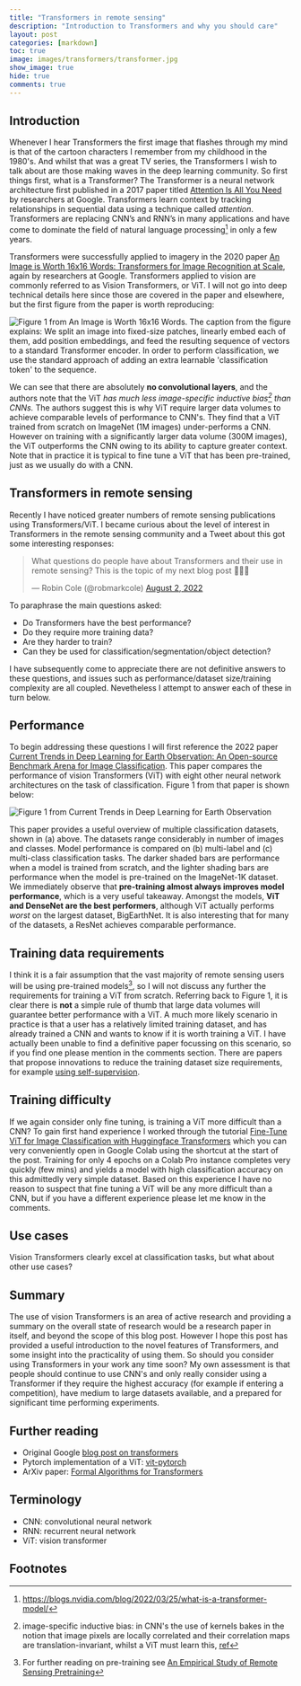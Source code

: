 ```yaml
---
title: "Transformers in remote sensing"
description: "Introduction to Transformers and why you should care"
layout: post
categories: [markdown]
toc: true
image: images/transformers/transformer.jpg
show_image: true
hide: true
comments: true
---
```


## Introduction
Whenever I hear Transformers the first image that flashes through my mind is that of the cartoon characters I remember from my childhood in the 1980's. And whilst that was a great TV series, the Transformers I wish to talk about are those making waves in the deep learning community. So first things first, what is a Transformer? The Transformer is a neural network architecture first published in a 2017 paper titled [Attention Is All You Need](https://arxiv.org/abs/1706.03762) by researchers at Google. Transformers learn context by tracking relationships in sequential data using a technique called *attention*. Transformers are replacing CNN’s and RNN’s in many applications and have come to dominate the field of natural language processing[^1] in only a few years. 

Transformers were successfully applied to imagery in the 2020 paper [An Image is Worth 16x16 Words: Transformers for Image Recognition at Scale](https://arxiv.org/abs/2010.11929), again by researchers at Google. Transformers applied to vision are commonly referred to as Vision Transformers, or ViT. I will not go into deep technical details here since those are covered in the paper and elsewhere, but the first figure from the paper is worth reproducing:

![](https://raw.githubusercontent.com/robmarkcole/blog/master/images/transformers/paper_fig1.jpg "Figure 1 from An Image is Worth 16x16 Words. The caption from the figure explains: We split an image into fixed-size patches, linearly embed each of them, add position embeddings, and feed the resulting sequence of vectors to a standard Transformer encoder. In order to perform classification, we use the standard approach of adding an extra learnable 'classification token' to the sequence.")

We can see that there are absolutely **no convolutional layers**, and the authors note that the ViT *has much less image-specific inductive bias[^2] than CNNs.* The authors suggest this is why ViT require larger data volumes to achieve comparable levels of performance to CNN's. They find that a ViT trained from scratch on ImageNet (1M images) under-performs a CNN. However on training with a significantly larger data volume (300M images), the ViT outperforms the CNN owing to its ability to capture greater context. Note that in practice it is typical to fine tune a ViT that has been pre-trained, just as we usually do with a CNN.

## Transformers in remote sensing
Recently I have noticed greater numbers of remote sensing publications using Transformers/ViT. I became curious about the level of interest in Transformers in the remote sensing community and a Tweet about this got some interesting responses:

<blockquote class="twitter-tweet tw-align-center"><p lang="en" dir="ltr">What questions do people have about Transformers and their use in remote sensing? This is the topic of my next blog post 🙇‍♂️🚀</p>&mdash; Robin Cole (@robmarkcole) <a href="https://twitter.com/robmarkcole/status/1554348041926311937?ref_src=twsrc%5Etfw">August 2, 2022</a></blockquote> <script async src="https://platform.twitter.com/widgets.js" charset="utf-8"></script>

To paraphrase the main questions asked:
- Do Transformers have the best performance?
- Do they require more training data?
- Are they harder to train?
- Can they be used for classification/segmentation/object detection?

I have subsequently come to appreciate there are not definitive answers to these questions, and issues such as performance/dataset size/training complexity are all coupled. Nevetheless I attempt to answer each of these in turn below.

## Performance
To begin addressing these questions I will first reference the 2022 paper [Current Trends in Deep Learning for Earth Observation: An Open-source Benchmark Arena for Image Classification](https://arxiv.org/abs/2207.07189). This paper compares the performance of vision Transformers (ViT) with eight other neural network architectures on the task of classification. Figure 1 from that paper is shown below:

![](https://raw.githubusercontent.com/robmarkcole/blog/master/images/transformers/classification.jpg "Figure 1 from Current Trends in Deep Learning for Earth Observation")

This paper provides a useful overview of multiple classification datasets, shown in (a) above. The datasets range considerably in number of images and classes. Model performance is compared on (b) multi-label and (c) multi-class classification tasks. The darker shaded bars are performance when a model is trained from scratch, and the lighter shading bars are performance when the model is pre-trained on the ImageNet-1K dataset. We immediately observe that **pre-training almost always improves model performance**, which is a very useful takeaway. Amongst the models, **ViT and DenseNet are the best performers**, although ViT actually performs *worst* on the largest dataset, BigEarthNet. It is also interesting that for many of the datasets, a ResNet achieves comparable performance.

## Training data requirements
I think it is a fair assumption that the vast majority of remote sensing users will be using pre-trained models[^3], so I will not discuss any further the requirements for training a ViT from scratch. Referring back to Figure 1, it is clear there is **not** a simple rule of thumb that large data volumes will guarantee better performance with a ViT. A much more likely scenario in practice is that a user has a relatively limited training dataset, and has already trained a CNN and wants to know if it is worth training a ViT. I have actually been unable to find a definitive paper focussing on this scenario, so if you find one please mention in the comments section. There are papers that propose innovations to reduce the training dataset size requirements, for example [using self-supervision](https://arxiv.org/abs/2106.03746). 

## Training difficulty
If we again consider only fine tuning, is training a ViT more difficult than a CNN? To gain first hand experience I worked through the tutorial [Fine-Tune ViT for Image Classification with Huggingface Transformers](https://huggingface.co/blog/fine-tune-vit) which you can very conveniently open in Google Colab using the shortcut at the start of the post. Training for only 4 epochs on a Colab Pro instance completes very quickly (few mins) and yields a model with high classification accuracy on this admittedly very simple dataset. Based on this experience I have no reason to suspect that fine tuning a ViT will be any more difficult than a CNN, but if you have a different experience please let me know in the comments.

## Use cases
Vision Transformers clearly excel at classification tasks, but what about other use cases?

## Summary
The use of vision Transformers is an area of active research and providing a summary on the overall state of research would be a research paper in itself, and beyond the scope of this blog post. However I hope this post has provided a useful introduction to the novel features of Transformers, and some insight into the practicality of using them. So should you consider using Transformers in your work any time soon? My own assessment is that people should continue to use CNN's and only really consider using a Transformer if they require the highest accuracy (for example if entering a competition), have medium to large datasets available, and a prepared for significant time performing experiments. 

## Further reading
- Original Google [blog post on transformers](https://ai.googleblog.com/2020/12/transformers-for-image-recognition-at.html)
- Pytorch implementation of a ViT: [vit-pytorch](https://github.com/lucidrains/vit-pytorch)
- ArXiv paper: [Formal Algorithms for Transformers](https://arxiv.org/abs/2207.09238)

## Terminology
- CNN: convolutional neural network
- RNN: recurrent neural network
- ViT: vision transformer

## Footnotes
[^1]: https://blogs.nvidia.com/blog/2022/03/25/what-is-a-transformer-model/
[^2]: image-specific inductive bias: in CNN's the use of kernels bakes in the notion that image pixels are locally correlated and their correlation maps are translation-invariant, whilst a ViT must learn this, [ref](https://keras.io/examples/vision/vit_small_ds/)
[^3]: For further reading on pre-training see [An Empirical Study of Remote Sensing Pretraining](https://arxiv.org/abs/2204.02825)